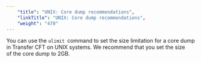 ```yaml
---
    "title": "UNIX: Core dump recommendations",
    "linkTitle": "UNIX: Core dump recommendations",
    "weight": "470"
---
```

You can use the `ulimit `command to set the size limitation for a core dump in Transfer CFT on UNIX systems. We recommend that you set the size of the core dump to 2GB.
